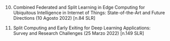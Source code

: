 

10) Combined Federated and Split Learning in Edge Computing for Ubiquitous Intelligence in Internet of Things: State-of-the-Art and Future Directions (10 Agosto 2022) [n.84 SLR]

11) Split Computing and Early Exiting for Deep Learning Applications: Survey and Research Challenges (25 Marzo 2022) [n.149 SLR]


